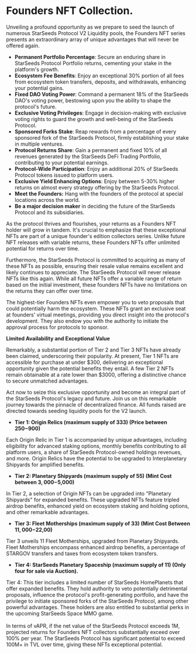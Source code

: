 # Founders NFT Collection.

Unveiling a profound opportunity as we prepare to seed the launch of numerous StarSeeds Protocol V2 Liquidity pools, the Founders NFT series presents an extraordinary array of unique advantages that will never be offered again.&#x20;

* **Permanent Portfolio Percentage**: Secure an enduring share in StarSeeds Protocol Portfolio returns, cementing your stake in the platform's growth.
* **Ecosystem Fee Benefits**: Enjoy an exceptional 30% portion of all fees from ecosystem token transfers, deposits, and withdrawals, enhancing your potential gains.
* **Fixed DAO Voting Power**: Command a permanent 18% of the StarSeeds DAO's voting power, bestowing upon you the ability to shape the protocol's future.
* **Exclusive Voting Privileges**: Engage in decision-making with exclusive voting rights to guard the growth and well-being of the StarSeeds Protocol.
* **Sponsored Forks Stake**: Reap rewards from a percentage of every sponsored fork of the StarSeeds Protocol, firmly establishing your stake in multiple ventures.
* **Protocol Returns Share**: Gain a permanent and fixed 10% of all revenues generated by the StarSeeds DeFi Trading Portfolio, contributing to your potential earnings.
* **Protocol-Wide Participation**: Enjoy an additional 20% of StarSeeds Protocol tokens issued to platform users.&#x20;
* **Exclusive Yield Enhancing Options**: Enjoy between 5-30% higher returns on almost every strategy offering by the StarSeeds Protocol.&#x20;
* **Meet the Founders:** Hang with the founders of the protocol at special locations across the world.&#x20;
* **Be a major decision maker** in deciding the future of the StarSeeds Protocol and its subsidiaries.&#x20;

As the protocol thrives and flourishes, your returns as a Founders NFT holder will grow in tandem. It's crucial to emphasize that these exceptional NFTs are part of a unique founder's edition collectors series. Unlike future NFT releases with variable returns, these Founders NFTs offer unlimited potential for returns over time.

Furthermore, the StarSeeds Protocol is committed to acquiring as many of these NFTs as possible, ensuring their resale value remains excellent and likely continues to appreciate. The StarSeeds Protocol will never release NFTs like this again. While all future NFTs offer a variable range of return based on the initial investment, these founders NFTs have no limitations on the returns they can offer over time.

The highest-tier Founders NFTs even empower you to veto proposals that could potentially harm the ecosystem. These NFTs grant an exclusive seat at founders' virtual meetings, providing you direct insight into the protocol's development. They also endow you with the authority to initiate the approval process for protocols to sponsor.

**Limited Availability and Exceptional Value**

Remarkably, a substantial portion of Tier 2 and Tier 3 NFTs have already been claimed, underscoring their popularity. At present, Tier 1 NFTs are accessible for purchase at under $300, delivering an exceptional opportunity given the potential benefits they entail. A few Tier 2 NFTs remain obtainable at a rate lower than $3000, offering a distinctive chance to secure unmatched advantages.

Act now to seize this exclusive opportunity and become an integral part of the StarSeeds Protocol's legacy and future. Join us on this remarkable journey towards the pinnacle of decentralized finance. All funds raised are directed towards seeding liquidity pools for the V2 launch.

* **Tier 1: Origin Relics (maximum supply of 333) (Price between $250-$900)**

Each Origin Relic in Tier 1 is accompanied by unique advantages, including eligibility for advanced staking options, monthly benefits contributing to all platform users, a share of StarSeeds Protocol-owned holdings revenues, and more. Origin Relics have the potential to be upgraded to Interplanetary Shipyards for amplified benefits.

* **Tier 2: Planetary Shipyards (maximum supply of 55) (Mint Cost between $3,000-$5,000)**

In Tier 2, a selection of Origin NFTs can be upgraded into "Planetary Shipyards" for expanded benefits. These upgraded NFTs feature tripled airdrop benefits, enhanced yield on ecosystem staking and holding options, and other remarkable advantages.

* **Tier 3: Fleet Motherships (maximum supply of 33) (Mint Cost Between $11,000-$22,00)**

Tier 3 unveils 11 Fleet Motherships, upgraded from Planetary Shipyards. Fleet Motherships encompass enhanced airdrop benefits, a percentage of STARGOV transfers and taxes from ecosystem token transfers.

* **Tier 4: StarSeeds Planetary Spaceship (maximum supply of 11) (Only four for sale via Auction).**

Tier 4: This tier includes a limited number of StarSeeds HomePlanets that offer expanded benefits. They hold authority to veto potentially detrimental proposals, influence the protocol's profit-generating portfolio, and have the privilege to initiate sponsored forks of the StarSeeds Protocol, among other powerful advantages. These holders are also entitled to substantial perks in the upcoming StarSeeds Space MMO game.\
\
In terms of vAPR, if the net value of the StarSeeds Protocol exceeds 1M, projected returns for Founders NFT collectors substantially exceed over 100% per year. The StarSeeds Protocol has significant potential to exceed 100M+ in TVL over time, giving these NFTs exceptional potential.&#x20;

